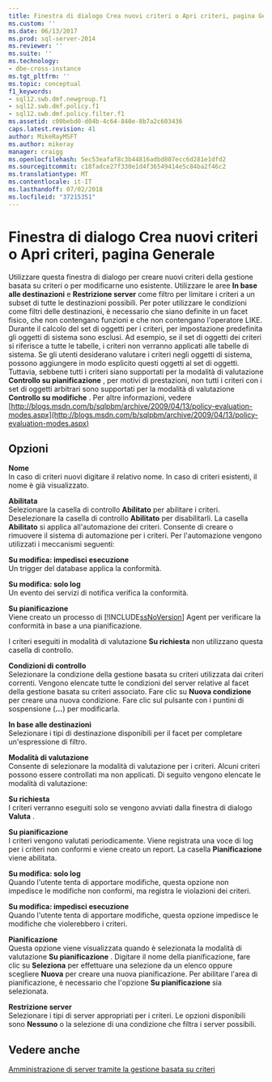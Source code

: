 ```yaml
---
title: Finestra di dialogo Crea nuovi criteri o Apri criteri, pagina Generale | Microsoft Docs
ms.custom: ''
ms.date: 06/13/2017
ms.prod: sql-server-2014
ms.reviewer: ''
ms.suite: ''
ms.technology:
- dbe-cross-instance
ms.tgt_pltfrm: ''
ms.topic: conceptual
f1_keywords:
- sql12.swb.dmf.newgroup.f1
- sql12.swb.dmf.policy.f1
- sql12.swb.dmf.policy.filter.f1
ms.assetid: c00bebd0-d04b-4c64-840e-8b7a2c603436
caps.latest.revision: 41
author: MikeRayMSFT
ms.author: mikeray
manager: craigg
ms.openlocfilehash: 5ec53eafaf8c3b44816adbd807ecc6d281e1dfd2
ms.sourcegitcommit: c18fadce27f330e1d4f36549414e5c84ba2f46c2
ms.translationtype: MT
ms.contentlocale: it-IT
ms.lasthandoff: 07/02/2018
ms.locfileid: "37215351"
---
```

# <a name="create-new-policy-or-open-policy-dialog-box-general-page"></a>Finestra di dialogo Crea nuovi criteri o Apri criteri, pagina Generale
  Utilizzare questa finestra di dialogo per creare nuovi criteri della gestione basata su criteri o per modificarne uno esistente. Utilizzare le aree **In base alle destinazioni** e **Restrizione server** come filtro per limitare i criteri a un subset di tutte le destinazioni possibili. Per poter utilizzare le condizioni come filtri delle destinazioni, è necessario che siano definite in un facet fisico, che non contengano funzioni e che non contengano l'operatore LIKE. Durante il calcolo del set di oggetti per i criteri, per impostazione predefinita gli oggetti di sistema sono esclusi.  Ad esempio, se il set di oggetti dei criteri si riferisce a tutte le tabelle, i criteri non verranno applicati alle tabelle di sistema. Se gli utenti desiderano valutare i criteri negli oggetti di sistema, possono aggiungere in modo esplicito questi oggetti al set di oggetti. Tuttavia, sebbene tutti i criteri siano supportati per la modalità di valutazione **Controllo su pianificazione** , per motivi di prestazioni, non tutti i criteri con i set di oggetti arbitrari sono supportati per la modalità di valutazione **Controllo su modifiche** . Per altre informazioni, vedere [http://blogs.msdn.com/b/sqlpbm/archive/2009/04/13/policy-evaluation-modes.aspx](http://blogs.msdn.com/b/sqlpbm/archive/2009/04/13/policy-evaluation-modes.aspx)  
  
## <a name="options"></a>Opzioni  
 **Nome**  
 In caso di criteri nuovi digitare il relativo nome. In caso di criteri esistenti, il nome è già visualizzato.  
  
 **Abilitata**  
 Selezionare la casella di controllo **Abilitato** per abilitare i criteri. Deselezionare la casella di controllo **Abilitato** per disabilitarli. La casella **Abilitato** si applica all'automazione dei criteri. Consente di creare o rimuovere il sistema di automazione per i criteri. Per l'automazione vengono utilizzati i meccanismi seguenti:  
  
 **Su modifica: impedisci esecuzione**  
 Un trigger del database applica la conformità.  
  
 **Su modifica: solo log**  
 Un evento dei servizi di notifica verifica la conformità.  
  
 **Su pianificazione**  
 Viene creato un processo di [!INCLUDE[ssNoVersion](../../includes/ssnoversion-md.md)] Agent per verificare la conformità in base a una pianificazione.  
  
 I criteri eseguiti in modalità di valutazione **Su richiesta** non utilizzano questa casella di controllo.  
  
 **Condizioni di controllo**  
 Selezionare la condizione della gestione basata su criteri utilizzata dai criteri correnti. Vengono elencate tutte le condizioni del server relative al facet della gestione basata su criteri associato. Fare clic su **Nuova condizione** per creare una nuova condizione. Fare clic sul pulsante con i puntini di sospensione (**…**) per modificarla.  
  
 **In base alle destinazioni**  
 Selezionare i tipi di destinazione disponibili per il facet per completare un'espressione di filtro.  
  
 **Modalità di valutazione**  
 Consente di selezionare la modalità di valutazione per i criteri. Alcuni criteri possono essere controllati ma non applicati. Di seguito vengono elencate le modalità di valutazione:  
  
 **Su richiesta**  
 I criteri verranno eseguiti solo se vengono avviati dalla finestra di dialogo **Valuta** .  
  
 **Su pianificazione**  
 I criteri vengono valutati periodicamente. Viene registrata una voce di log per i criteri non conformi e viene creato un report. La casella **Pianificazione** viene abilitata.  
  
 **Su modifica: solo log**  
 Quando l'utente tenta di apportare modifiche, questa opzione non impedisce le modifiche non conformi, ma registra le violazioni dei criteri.  
  
 **Su modifica: impedisci esecuzione**  
 Quando l'utente tenta di apportare modifiche, questa opzione impedisce le modifiche che violerebbero i criteri.  
  
 **Pianificazione**  
 Questa opzione viene visualizzata quando è selezionata la modalità di valutazione **Su pianificazione** . Digitare il nome della pianificazione, fare clic su **Seleziona** per effettuare una selezione da un elenco oppure scegliere **Nuova** per creare una nuova pianificazione. Per abilitare l'area di pianificazione, è necessario che l'opzione **Su pianificazione** sia selezionata.  
  
 **Restrizione server**  
 Selezionare i tipi di server appropriati per i criteri. Le opzioni disponibili sono **Nessuno** o la selezione di una condizione che filtra i server possibili.  
  
## <a name="see-also"></a>Vedere anche  
 [Amministrazione di server tramite la gestione basata su criteri](administer-servers-by-using-policy-based-management.md)  
  
  
